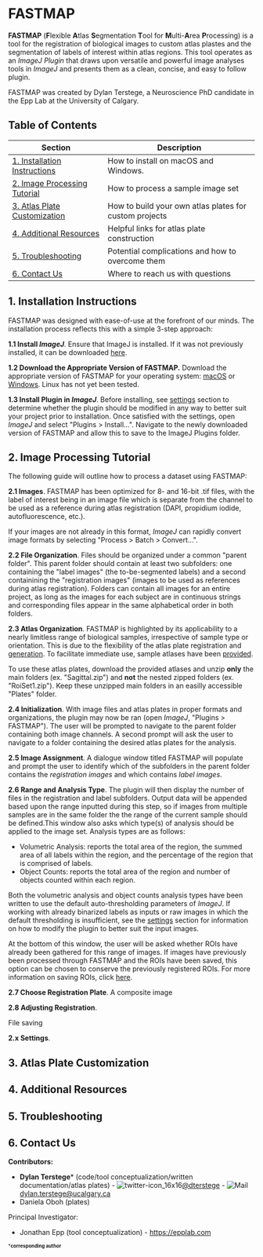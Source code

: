 FASTMAP
=======
**FASTMAP** (**F**lexible **A**tlas **S**egmentation **T**ool for **M**ulti-**A**rea **P**rocessing) is a tool for the registration of biological images to custom atlas plastes and the segmentation of labels of interest within atlas regions.  This tool operates as an *ImageJ Plugin* that draws upon versatile and powerful image analyses tools in *ImageJ* and presents them as a clean, concise, and easy to follow plugin. 

FASTMAP was created by Dylan Terstege, a Neuroscience PhD candidate in the Epp Lab at the University of Calgary.


## Table of Contents

| Section  | Description | 
| ------------- | ------------- | 
| [1. Installation Instructions](#installation)   | How to install on macOS and Windows.  |
| [2. Image Processing Tutorial](#processing)   | How to process a sample image set  |
| [3. Atlas Plate Customization](#atlas)  | How to build your own atlas plates for custom projects  |
| [4. Additional Resources](#resources)  | Helpful links for atlas plate construction  |
| [5. Troubleshooting](#ts) | Potential complications and how to overcome them |
| [6. Contact Us](#contact)  | Where to reach us with questions  |

<a name="installation"/>

## 1. Installation Instructions

FASTMAP was designed with ease-of-use at the forefront of our minds.  The installation process reflects this with a simple 3-step approach:

 **1.1 Install *ImageJ***. Ensure that ImageJ is installed.  If it was not previously installed, it can be downloaded [here](https://imagej.nih.gov/ij/download.html).

**1.2 Download the Appropriate Version of FASTMAP.**  Download the appropriate version of FASTMAP for your operating system: [macOS](https://github.com/dterstege/FASTMAP/tree/main/FASTMAP_macOS) or [Windows](https://github.com/dterstege/FASTMAP/tree/main/FASTMAP_windows).  Linux has not yet been tested.

**1.3 Install Plugin in *ImageJ***.  Before installing, see [settings](#settings) section to determine whether the plugin should be modified in any way to better suit your project prior to installation. Once satisfied with the settings, open *ImageJ* and select "Plugins > Install...".  Navigate to the newly downloaded version of FASTMAP and allow this to save to the ImageJ Plugins folder. 

<a name="processing"/>

## 2. Image Processing Tutorial

The following guide will outline how to process a dataset using FASTMAP:

**2.1 Images**. FASTMAP has been optimized for 8- and 16-bit .tif files, with the label of interest being in an image file which is separate from the channel to be used as a reference during atlas registration (DAPI, propidium iodide, autofluorescence, etc.). 

If your images are not already in this format, *ImageJ* can rapidly convert image formats by selecting "Process > Batch > Convert...".

**2.2 File Organization**. Files should be organized under a common "parent folder". This parent folder should contain at least two subfolders: one containing the "label images" (the to-be-segmented labels) and a second containining the "registration images" (images to be used as references during atlas registration). Folders can contain all images for an entire project, as long as the images for each subject are in continuous strings and corresponding files appear in the same alphabetical order in both folders.

**2.3 Atlas Organization**. FASTMAP is highlighted by its applicability to a nearly limitless range of biological samples, irrespective of sample type or orientation. This is due to the flexibility of the atlas plate registration and [generation](#atlas). To facilitate immediate use, sample atlases have been [provided](https://github.com/dterstege/FASTMAP/tree/main/Plates). 

To use these atlas plates, download the provided atlases and unzip **only** the main folders (ex. "Sagittal.zip") and **not** the nested zipped folders (ex. "RoiSet1.zip"). Keep these unzipped main folders in an easilly accessible "Plates" folder.

**2.4 Initialization**. With image files and atlas plates in proper formats and organizations, the plugin may now be ran (open *ImageJ*, "Plugins > FASTMAP"). The user will be prompted to navigate to the parent folder containing both image channels. A second prompt will ask the user to navigate to a folder containing the desired atlas plates for the analysis.

**2.5 Image Assignment**. A dialogue window titled FASTMAP will populate and prompt the user to identify which of the subfolders in the parent folder contains the *registration images* and which contains *label images*.

**2.6 Range and Analysis Type**. The plugin will then display the number of files in the registration and label subfolders. Output data will be appended based upon the range inputted during this step, so if images from multiple samples are in the same folder the the range of the current sample should be defined.This window also asks which type(s) of analysis should be applied to the image set. Analysis types are as follows:

- Volumetric Analysis: reports the total area of the region, the summed area of all labels within the region, and the percentage of the region that is comprised of labels.
- Object Counts: reports the total area of the region and number of objects counted within each region.

Both the volumetric analysis and object counts analysis types have been written to use the default auto-thresholding parameters of *ImageJ*. If working with already binarized labels as inputs or raw images in which the default thresholding is insufficient, see the [settings](#settings) section for information on how to modify the plugin to better suit the input images.

At the bottom of this window, the user will be asked whether ROIs have already been gathered for this range of images. If images have previously been processed through FASTMAP and the ROIs have been saved, this option can be chosen to conserve the previously registered ROIs. For more information on saving ROIs, click [here](#save).

**2.7 Choose Registration Plate**. A composite image 

**2.8 Adjusting Registration**.

<a name="save"/>

File saving

<a name="settings"/>

**2.x Settings**.


<a name="atlas"/>

## 3. Atlas Plate Customization

<a name="resources"/>

## 4. Additional Resources

<a name="ts"/>

## 5. Troubleshooting

<a name="contact"/>

## 6. Contact Us

**Contributors:**
- **Dylan Terstege*** (code/tool conceptualization/written documentation/atlas plates) - ![twitter-icon_16x16](https://user-images.githubusercontent.com/44174532/113163958-e3d3e400-91fd-11eb-8d79-17906d8d3f25.png)[@dterstege](https://twitter.com/dterstege) - ![Mail](https://user-images.githubusercontent.com/44174532/113164412-50e77980-91fe-11eb-9282-dd83852578ce.png)
<dylan.terstege@ucalgary.ca>
- Daniela Oboh (plates)

Principal Investigator:
- Jonathan Epp (tool conceptualization) - https://epplab.com

<sub><sup>***corresponding author**</sup></sub>
